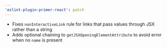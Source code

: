 ```yaml
---
'eslint-plugin-primer-react': patch
---
```


* Fixes `nonInteractiveLink` rule for links that pass values through JSX rather than a string
* Adds optional chaining to `getJSXOpeningElementAttribute` to avoid error when no `name` is present
